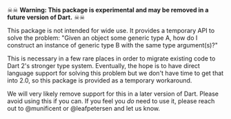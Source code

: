 ☠☠ **Warning: This package is experimental and may be removed in a future
version of Dart.** ☠☠

This package is not intended for wide use. It provides a temporary API to
solve the problem: "Given an object some generic type A, how do I construct an
instance of generic type B with the same type argument(s)?"

This is necessary in a few rare places in order to migrate existing code to
Dart 2's stronger type system. Eventually, the hope is to have direct
language support for solving this problem but we don't have time to get that
into 2.0, so this package is provided as a temporary workaround.

We will very likely remove support for this in a later version of Dart. Please
avoid using this if you can. If you feel you *do* need to use it, please reach
out to @munificent or @leafpetersen and let us know.
